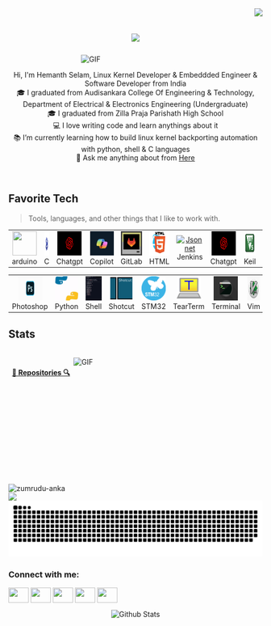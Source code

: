 <img align="right" src="https://visitor-badge.laobi.icu/badge?page_id=zumrudu-anka.zumrudu-anka">

<h1 align="center">
  <a href="https://git.io/typing-svg">
    <img src="https://readme-typing-svg.herokuapp.com/?lines=Hello,+There!+👋;This+is+Hemanth+Selam....;Nice+to+meet+you!&center=true&size=30">
  </a>
</h1>
<img align="right" alt="GIF" src="https://raw.githubusercontent.com/rahul-jha98/rahul-jha98/main/techstack.gif" width="360px"/>
<br>
<p align="center">
  Hi, I'm Hemanth Selam, Linux Kernel Developer & Embeddded Engineer & Software Developer from India
  <br>
  🎓 I graduated from Audisankara College Of Engineering & Technology, Department of Electrical & Electronics Engineering (Undergraduate)
  <br>
  🎓 I graduated from Zilla Praja Parishath High School
  <br>
  💻 I love writing code and learn anythings about it
  <br>
  📚 I’m currently learning how to build linux kernel backporting automation with python, shell & C languages
  <br>
  💬 Ask me anything about from <a href="https://github.com/SelamHemanthSelamHemanth/issues" title="Issues">Here</a>
</p>

<br>

<h2 align="left" id="macropower-tech">Favorite Tech</h2>

> Tools, languages, and other things that I like to work with.

<table>
  <tr>
    <td align="center" width="96">
      <a href="#SelamHemanth">
        <img src="./images/arduino.gif" width="48" height="48"/>
      </a>
      <br>arduino
    </td>
    <td align="center" width="96">
      <a href="#SelamHemanth">
        <img src="./images/c.gif" width="48" height="48"/>
      </a>
      <br>C
    </td>
    <td align="center" width="96">
      <a href="#SelamHemanth">
        <img src="./images/chatgpt.gif" width="48" height="48" alt="Jsonnet" />
      </a>
      <br>Chatgpt
    </td>
    <td align="center" width="96">
      <a href="#SelamHemanth">
        <img src="./images/copilot.gif" width="48" height="48" alt="Jsonnet" />
      </a>
      <br>Copilot
    </td>
    <td align="center" width="96">
      <a href="#SelamHemanth">
        <img src="./images/gitlab.gif" width="48" height="48" alt="Jsonnet" />
      </a>
      <br>GitLab
    </td>
    <td align="center" width="96">
      <a href="#SelamHemanth">
        <img src="./images/html.gif" width="48" height="48" alt="Jsonnet" />
      </a>
      <br>HTML
    </td>
    <td align="center" width="96">
      <a href="#SelamHemanth">
        <img src="./images/jenkins.gif" width="48" height="48" alt="Jsonnet" />
      </a>
      <br>Jenkins
    </td>
    <td align="center" width="96">
      <a href="#SelamHemanth">
        <img src="./images/chatgpt.gif" width="48" height="48" alt="Jsonnet" />
      </a>
      <br>Chatgpt
    </td>
    <td align="center" width="96">
      <a href="#SelamHemanth">
        <img src="./images/keil.png" width="48" height="48" alt="Jsonnet" />
      </a>
      <br>Keil
    </td>
    <td align="center" width="96">
      <a href="#SelamHemanth">
        <img src="./images/linux.gif" width="48" height="48" alt="Jsonnet" />
      </a>
      <br>Linux
    </td>
    <td align="center" width="96">
      <a href="#SelamHemanth">
        <img src="./images/matlab.gif" width="48" height="48" alt="Jsonnet" />
      </a>
      <br>MatLab
    </td>
  </tr>
</table>
<table>
  <tr>
    <td align="center" width="96">
      <a href="#SelamHemanth">
        <img src="./images/photoshop.gif" width="48" height="48"/>
      </a>
      <br>Photoshop
    </td>
    <td align="center" width="96">
      <a href="#SelamHemanth">
        <img src="./images/python.gif" width="48" height="48"/>
      </a>
      <br>Python
    </td>
    <td align="center" width="96">
      <a href="#SelamHemanth">
        <img src="./images/shell.gif" width="48" height="48" alt="Jsonnet" />
      </a>
      <br>Shell
    </td>
    <td align="center" width="96">
      <a href="#SelamHemanth">
        <img src="./images/shotcut.gif" width="48" height="48" alt="Jsonnet" />
      </a>
      <br>Shotcut
    </td>
    <td align="center" width="96">
      <a href="#SelamHemanth">
        <img src="./images/stm32.png" width="48" height="48" alt="Jsonnet" />
      </a>
      <br>STM32
    </td>
    <td align="center" width="96">
      <a href="#SelamHemanth">
        <img src="./images/teraterm.jpeg" width="48" height="48" alt="Jsonnet" />
      </a>
      <br>TearTerm
    </td>
    <td align="center" width="96">
      <a href="#SelamHemanth">
        <img src="./images/terminal.gif" width="48" height="48" alt="Jsonnet" />
      </a>
      <br>Terminal
    </td>
    <td align="center" width="96">
      <a href="#SelamHemanth">
        <img src="./images/vim.jpg" width="48" height="48" alt="Jsonnet" />
      </a>
      <br>Vim
    </td>
  </tr>
</table>

<h2 align="left" id="SelamHemanth">Stats</h2>

<br> 
<img align="right" height="250" width="375" alt="GIF" src="https://raw.githubusercontent.com/iampavangandhi/iampavangandhi/master/gifs/coder.gif" width="360px/>
  
<br>
<p align=center>
   <br>
  <div align=left>
    <a href="https://github.com/SelamHemanth" title="Go to Source">
      <img align="left" width=600 src="https://streak-stats.demolab.com/?user=zumrudu-anka&theme=react&border=61dafb&hide_border=true" alt="zumrudu-anka" />
    </a>
    <a href="https://github.com/SelamHemanth" title="Go to Source">
      <img align="left" width=600 src="https://github-readme-stats.vercel.app/api?username=zumrudu-anka&show_icons=true&theme=react&border_color=61dafb&hide_border=true" />
    </a>
  </div>
  </p>  
<h4 align="center">
  <a href="https://github.com/SelamHemanth?tab=repositories" title="Show Repositories">🔎 Repositories 🔍</a>
</h4>

####
<picture>
  <source
    media="(prefers-color-scheme: dark)"
    srcset="https://raw.githubusercontent.com/platane/snk/output/github-contribution-grid-snake-dark.svg"
  />
  <source
    media="(prefers-color-scheme: light)"
    srcset="https://raw.githubusercontent.com/platane/snk/output/github-contribution-grid-snake.svg"
  />
  <img
    alt="github contribution grid snake animation"
    src="https://raw.githubusercontent.com/platane/snk/output/github-contribution-grid-snake.svg"
  />
</picture>

<br>
<h3 align="left">Connect with me:</h3>
<p align="left">
<a href="https://www.linkedin.com/in/hemanth-selam-74248623b/" target="blank"><img align="center" src="https://raw.githubusercontent.com/rahuldkjain/github-profile-readme-generator/master/src/images/icons/Social/linked-in-alt.svg" height="30" width="40" /></a>
<a href="https://www.facebook.com/profile.php?id=100012137200720" target="blank"><img align="center" src="https://raw.githubusercontent.com/rahuldkjain/github-profile-readme-generator/master/src/images/icons/Social/facebook.svg" height="30" width="40" /></a>
<a href="https://www.instagram.com/________hemanth________/" target="blank"><img align="center" src="https://raw.githubusercontent.com/rahuldkjain/github-profile-readme-generator/master/src/images/icons/Social/instagram.svg" height="30" width="40" /></a>
<a href="https://www.youtube.com/@Hemanth_Selam" target="blank"><img align="center" src="https://raw.githubusercontent.com/rahuldkjain/github-profile-readme-generator/master/src/images/icons/Social/youtube.svg" height="30" width="40" /></a>
<a href="hemanth.selam@gmail.com" target="blank"><img align="center" src="https://upload.wikimedia.org/wikipedia/commons/7/7e/Gmail_icon_%282020%29.svg" height="30" width="40" /></a>
</p>

<p align="center">
        <img src="https://raw.githubusercontent.com/mayhemantt/mayhemantt/Update/svg/Bottom.svg" alt="Github Stats" />
</p>
